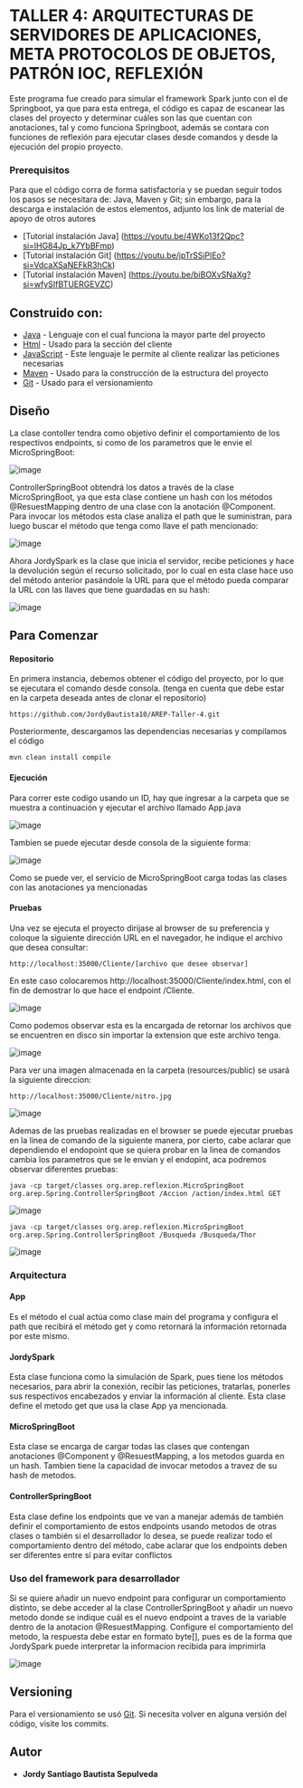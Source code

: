 # TALLER 4: ARQUITECTURAS DE SERVIDORES DE APLICACIONES, META PROTOCOLOS DE OBJETOS, PATRÓN IOC, REFLEXIÓN

Este programa fue creado para simular el framework Spark junto con el de Springboot, ya que para esta entrega, el código es capaz de escanear las clases del proyecto y determinar cuáles son las que cuentan con anotaciones, tal y como funciona Springboot, además se contara con funciones de reflexión para ejecutar clases desde comandos y desde la ejecución del propio proyecto.

### Prerequisitos

Para que el código corra de forma satisfactoria y se puedan seguir todos los pasos se necesitara de: Java, Maven y Git; sin embargo,  para la descarga e instalación de estos elementos, adjunto los link de material de apoyo de otros autores

* [Tutorial instalación Java] (https://youtu.be/4WKo13f2Qpc?si=lHG84Jp_k7YbBFmp)
* [Tutorial instalación Git] (https://youtu.be/jpTrSSjPlEo?si=VdcaXSaNEFkR3hCk)
* [Tutorial instalación Maven] (https://youtu.be/biBOXvSNaXg?si=wfySIfBTUERGEVZC)

## Construido con:

* [Java](http://www.dropwizard.io/1.0.2/docs/) - Lenguaje con el cual funciona la mayor parte del proyecto
* [Html](https://developer.mozilla.org/es/docs/Web/HTML) - Usado para la sección del cliente
* [JavaScript](https://developer.mozilla.org/es/docs/Web/JavaScript) - Este lenguaje le permite al cliente realizar las peticiones necesarias
* [Maven](https://maven.apache.org/) - Usado para la construcción de la estructura del proyecto
* [Git](https://git-scm.com) - Usado para el versionamiento

## Diseño

La clase contoller tendra como objetivo definir el comportamiento de los respectivos endpoints, si como de los parametros que le envie el MicroSpringBoot: 

![image](https://github.com/JordyBautista10/AREP-Taller-4/assets/123812969/9f5bb003-6b99-4062-a5c5-ad9699f0951e)

ControllerSpringBoot obtendrá los datos a través de la clase MicroSpringBoot, ya que esta clase contiene un hash con los métodos @ResuestMapping dentro de una clase con la anotación @Component. Para invocar los métodos esta clase analiza el path que le suministran, para luego buscar el método que tenga como llave el path mencionado:

![image](https://github.com/JordyBautista10/AREP-Taller-4/assets/123812969/bf4176f6-557f-42cc-ada6-1518175f19cb)

Ahora JordySpark es la clase que inicia el servidor, recibe peticiones y hace la devolución según el recurso solicitado, por lo cual en esta clase hace uso del método anterior pasándole la URL para que el método pueda comparar la URL con las llaves que tiene guardadas en su hash:

![image](https://github.com/JordyBautista10/AREP-Taller-4/assets/123812969/724ec4a8-7874-4caf-8fbb-6d081a195250)


## Para Comenzar

#### Repositorio

En primera instancia, debemos obtener el código del proyecto, por lo que se ejecutara el comando desde consola. (tenga en cuenta que debe estar en la carpeta deseada antes de clonar el repositorio)

~~~
https://github.com/JordyBautista10/AREP-Taller-4.git
~~~

Posteriormente, descargamos las dependencias necesarias y compilamos el código

~~~
mvn clean install compile
~~~

#### Ejecución

Para correr este codigo usando un ID, hay que ingresar a la carpeta que se muestra a continuación y ejecutar el archivo llamado App.java

![image](https://github.com/JordyBautista10/AREP-Taller-4/assets/123812969/f141bd98-5811-4300-bbcc-099b3254e919)

Tambien se puede ejecutar desde consola de la siguiente forma:

![image](https://github.com/JordyBautista10/AREP-Taller-4/assets/123812969/c35000b4-1764-4eef-99ec-070f39f351d3)

Como se puede ver, el servicio de MicroSpringBoot carga todas las clases con las anotaciones ya mencionadas

#### Pruebas

Una vez se ejecuta el proyecto dirijase al browser de su preferencia y coloque la siguiente dirección URL en el navegador, he indique el archivo que desea consultar:

~~~
http://localhost:35000/Cliente/[archivo que desee observar]
~~~

En este caso colocaremos http://localhost:35000/Cliente/index.html, con el fin de demostrar lo que hace el endpoint /Cliente.

![image](https://github.com/JordyBautista10/AREP-Taller-4/assets/123812969/dd59eead-14cf-4af9-bb43-8354f93c3f88)

Como podemos observar esta es la encargada de retornar los archivos que se encuentren en disco sin importar la extension que este archivo tenga.

![image](https://github.com/JordyBautista10/AREP-Taller-4/assets/123812969/89a12912-d199-4a9b-9014-1801f578284a)

Para ver una imagen almacenada en la carpeta (resources/public) se usará la siguiente direccion:

~~~
http://localhost:35000/Cliente/nitro.jpg
~~~

![image](https://github.com/JordyBautista10/AREP-Taller-4/assets/123812969/61246d71-2b80-4288-8758-af7fe471d50d)

Ademas de las pruebas realizadas en el browser se puede ejecutar pruebas en la linea de comando de la siguiente manera, por cierto, cabe aclarar que dependiendo el endopoint que se quiera probar en la linea de comandos cambia los parametros que se le envian y el endopint, aca podremos observar diferentes pruebas:

~~~
java -cp target/classes org.arep.reflexion.MicroSpringBoot org.arep.Spring.ControllerSpringBoot /Accion /action/index.html GET  
~~~

![image](https://github.com/JordyBautista10/AREP-Taller-4/assets/123812969/d7382968-06c4-49d5-a5eb-20f7597ba86e)

~~~
java -cp target/classes org.arep.reflexion.MicroSpringBoot org.arep.Spring.ControllerSpringBoot /Busqueda /Busqueda/Thor
~~~

![image](https://github.com/JordyBautista10/AREP-Taller-4/assets/123812969/647def18-3659-47ea-8a32-9b6e7c1c6934)

### Arquitectura
#### App
Es el método el cual actúa como clase main del programa y configura el path que recibirá el método get y como retornará la información retornada por este mismo.

#### JordySpark
Esta clase funciona como la simulación de Spark, pues tiene los métodos necesarios, para abrir la conexión, recibir las peticiones, tratarlas, ponerles sus respectivos encabezados y enviar la información al cliente. Esta clase define el metodo get que usa la clase App ya mencionada.

#### MicroSpringBoot
Esta clase se encarga de cargar todas las clases que contengan anotaciones @Component y @ResuestMapping, a los metodos guarda en un hash. Tambien tiene la capacidad de invocar metodos a travez de su hash de metodos.

#### ControllerSpringBoot
Esta clase define los endpoints que ve van a manejar además de también definir el comportamiento de estos endpoints usando metodos de otras clases o también si el desarrollador lo desea, se puede realizar todo el comportamiento dentro del método, cabe aclarar que los endpoints deben ser diferentes entre sí para evitar conflictos

### Uso del framework para desarrollador
Si se quiere añadir un nuevo endpoint para configurar un comportamiento distinto, se debe acceder al la clase ControllerSpringBoot y añadir un nuevo metodo donde se indique cuál es el nuevo endpoint a traves de la variable dentro de la anotacion @ResuestMapping. Configure el comportamiento del metodo, la respuesta debe estar en formato byte[], pues es de la forma que JordySpark puede interpretar la informacion recibida para imprimirla

![image](https://github.com/JordyBautista10/AREP-Taller-3/assets/123812969/28e6f502-9409-41c8-9679-af90f8ff18a4)


  
## Versioning

Para el versionamiento se usó [Git](https://git-scm.com). Si necesita volver en alguna versión del código, visite los commits.

## Autor

* **Jordy Santiago Bautista Sepulveda** 
